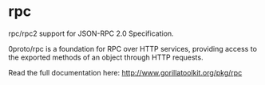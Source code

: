 rpc
===


rpc/rpc2 support for JSON-RPC 2.0 Specification.

0proto/rpc is a foundation for RPC over HTTP services, providing access to the exported methods of an object through HTTP requests.

Read the full documentation here: http://www.gorillatoolkit.org/pkg/rpc
